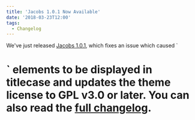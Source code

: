 ```yaml
---
title: 'Jacobs 1.0.1 Now Available'
date: '2018-03-23T12:00'
tags:
  - Changelog
---
```


We've just released
[Jacobs 1.0.1](https://github.com/pressbooks/pressbooks-jacobs/releases/tags/1.0.1), which
fixes an issue which caused `

# ` elements to be displayed in titlecase and updates the theme license to GPL v3.0 or later. You can also read the [full changelog](https://docs.pressbooks.org/changelog/pressbooks-jacobs/#1-0-1).
